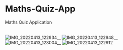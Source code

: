 # Maths-Quiz-App
Maths Quiz Application
<br>
<br>
<br>
![IMG_20220413_122934](https://user-images.githubusercontent.com/60067151/163125310-9eaae66f-36d1-42c6-acb3-b37966832e2a.jpg)__
![IMG_20220413_122948](https://user-images.githubusercontent.com/60067151/163125345-9b6d32ca-f815-42ce-93c8-472d83feef97.jpg)__
![IMG_20220413_123004](https://user-images.githubusercontent.com/60067151/163125353-f1ec7b5a-b502-463a-a7f7-7c1a1dfc9d5a.jpg)__
![IMG_20220413_122912](https://user-images.githubusercontent.com/60067151/163125317-609edecb-ff60-423a-93c4-c16306523c99.jpg)
